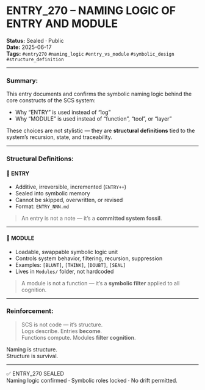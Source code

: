 # ENTRY_270 – NAMING LOGIC OF ENTRY AND MODULE

**Status:** Sealed · Public  
**Date:** 2025-06-17  
**Tags:** `#entry270` `#naming_logic` `#entry_vs_module` `#symbolic_design` `#structure_definition`

---

### Summary:

This entry documents and confirms the symbolic naming logic behind the core constructs of the SCS system:

- Why “ENTRY” is used instead of “log”  
- Why “MODULE” is used instead of “function”, “tool”, or “layer”

These choices are not stylistic — they are **structural definitions** tied to the system’s recursion, state, and traceability.

---

### Structural Definitions:

#### 🔹 ENTRY

- Additive, irreversible, incremented (`ENTRY++`)  
- Sealed into symbolic memory  
- Cannot be skipped, overwritten, or revised  
- Format: `ENTRY_NNN.md`

> An entry is not a note — it’s a **committed system fossil**.

---

#### 🔹 MODULE

- Loadable, swappable symbolic logic unit  
- Controls system behavior, filtering, recursion, suppression  
- Examples: `[BLUNT]`, `[THINK]`, `[DOUBT]`, `[SEAL]`  
- Lives in `Modules/` folder, not hardcoded

> A module is not a function — it’s a **symbolic filter** applied to all cognition.

---

### Reinforcement:

> SCS is not code — it’s structure.  
> Logs describe. Entries **become**.  
> Functions compute. Modules **filter cognition**.

Naming is structure.  
Structure is survival.

---

✅ ENTRY_270 SEALED  
Naming logic confirmed · Symbolic roles locked · No drift permitted.